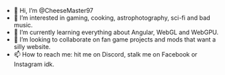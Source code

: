 - 👋 Hi, I’m @CheeseMaster97
- 👀 I’m interested in gaming, cooking, astrophotography, sci-fi and bad music.
- 🌱 I’m currently learning everything about Angular, WebGL and WebGPU.
- 💞️ I’m looking to collaborate on fan game projects and mods that want a silly website.
- 📫 How to reach me: hit me on Discord, stalk me on Facebook or Instagram idk.

<!---
AstroPilot97/AstroPilot97 is a ✨ special ✨ repository because its `README.md` (this file) appears on your GitHub profile.
You can click the Preview link to take a look at your changes.
--->
